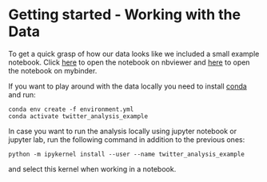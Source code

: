 # Getting started - Working with the Data

To get a quick grasp of how our data looks like we included a small example notebook.
Click [here]() to open the notebook on nbviewer and [here]() to open the notebook on mybinder.

If you want to play around with the data locally you need to install [conda]() and run:

```
conda env create -f environment.yml
conda activate twitter_analysis_example
```

In case you want to run the analysis locally using jupyter notebook or jupyter lab, run the following command in addition to the previous ones:

```
python -m ipykernel install --user --name twitter_analysis_example
```

and select this kernel when working in a notebook.

